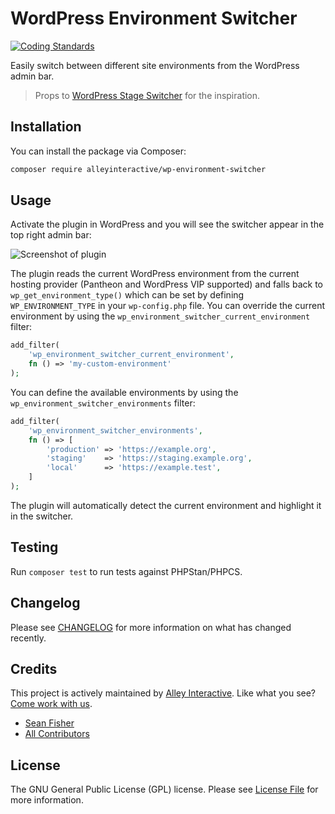 # WordPress Environment Switcher

[![Coding Standards](https://github.com/alleyinteractive/wp-environment-switcher/actions/workflows/coding-standards.yml/badge.svg)](https://github.com/alleyinteractive/wp-environment-switcher/actions/workflows/coding-standards.yml)

Easily switch between different site environments from the WordPress admin bar.

> Props to [WordPress Stage Switcher](https://github.com/roots/wp-stage-switcher) for the inspiration.

## Installation

You can install the package via Composer:

```bash
composer require alleyinteractive/wp-environment-switcher
```

## Usage

Activate the plugin in WordPress and you will see the switcher appear in the top right admin bar:

![Screenshot of plugin](https://github.com/alleyinteractive/wp-environment-switcher/assets/346399/83684c99-4f74-4969-b302-a0c617c17190)

The plugin reads the current WordPress environment from the current hosting
provider (Pantheon and WordPress VIP supported) and falls back to
`wp_get_environment_type()` which can be set by defining `WP_ENVIRONMENT_TYPE`
in your `wp-config.php` file. You can override the current environment by
using the `wp_environment_switcher_current_environment` filter:

```php
add_filter(
	'wp_environment_switcher_current_environment',
	fn () => 'my-custom-environment'
);
```

You can define the available environments by using the
`wp_environment_switcher_environments` filter:

```php
add_filter(
	'wp_environment_switcher_environments',
	fn () => [
		'production' => 'https://example.org',
		'staging'    => 'https://staging.example.org',
		'local'      => 'https://example.test',
	]
);
```

The plugin will automatically detect the current environment and highlight it in
the switcher.

## Testing

Run `composer test` to run tests against PHPStan/PHPCS.

## Changelog

Please see [CHANGELOG](CHANGELOG.md) for more information on what has changed recently.

## Credits

This project is actively maintained by [Alley
Interactive](https://github.com/alleyinteractive). Like what you see? [Come work
with us](https://alley.com/careers/).

- [Sean Fisher](https://github.com/srtfisher)
- [All Contributors](../../contributors)

## License

The GNU General Public License (GPL) license. Please see [License File](LICENSE) for more information.
